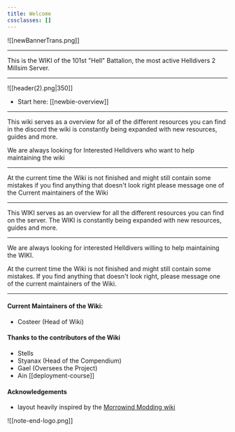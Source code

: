 ```yaml
---
title: Welcome
cssclasses: []
---
```


![[newBannerTrans.png]]

***

This is the WIKI of the 101st "Hell" Battalion, the most active Helldivers 2 Millsim Server.

***
![[header(2).png|350]]
- Start here: [[newbie-overview]]

***

This wiki serves as a overview for all of the different resources you can find in the discord the wiki is constantly being expanded with new resources, guides and more.

We are always looking for Interested Helldivers who want to help maintaining the wiki 

***

At the current time the Wiki is not finished and might still contain some mistakes if you find anything that doesn't look right please message one of the Current maintainers of the Wiki

***

This WIKI serves as an overview for all the different resources you can find on the server. The WIKI is constantly being expanded with new resources, guides and more.

***

We are always looking for interested Helldivers willing to help maintaining the WIKI.

At the current time the Wiki is not finished and might still contain some mistakes. If you find anything that doesn't look right, please message one of the current maintainers of the Wiki.


***

#### Current Maintainers of the Wiki:
- Costeer (Head of Wiki)
#### Thanks to the contributors of the Wiki
- Stells 
- Styanax (Head of the Compendium)
- Gael (Oversees the Project)
- Ain [[deployment-course]]
#### Acknowledgements
- layout heavily inspired by the [Morrowind Modding wiki](https://github.com/morrowind-modding/morrowind-modding.github.io)

![[note-end-logo.png]]
